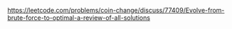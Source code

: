 https://leetcode.com/problems/coin-change/discuss/77409/Evolve-from-brute-force-to-optimal-a-review-of-all-solutions